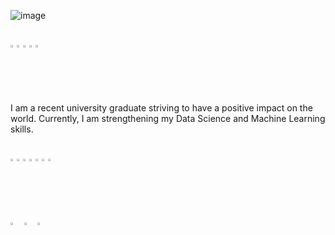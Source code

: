 ![image](https://github.com/HeleneFabia/HeleneFabia/blob/master/header/header1.gif?raw=true)

<h1></h1>

<img src="https://img.icons8.com/wired/64/000000/a.png" width="2%"/><img src="https://img.icons8.com/wired/64/000000/b.png" width="2%"/><img src="https://img.icons8.com/wired/64/000000/o.png" width="2%"/><img src="https://img.icons8.com/wired/64/000000/u.png" width="2%"/><img src="https://img.icons8.com/wired/64/000000/t.png" width="2%"/>

I am a recent university graduate striving to have a positive impact on the world. Currently, I am strengthening my Data Science and Machine Learning skills.

<h1></h1>

<img src="https://img.icons8.com/wired/64/000000/c.png" width="2%"/><img src="https://img.icons8.com/wired/64/000000/o.png" width="2%"/><img src="https://img.icons8.com/wired/64/000000/n.png" width="2%"/><img src="https://img.icons8.com/wired/64/000000/t.png" width="2%"/><img src="https://img.icons8.com/wired/64/000000/a.png" width="2%"/><img src="https://img.icons8.com/wired/64/000000/c.png" width="2%"/><img src="https://img.icons8.com/wired/64/000000/t.png" width="2%"/> 

[<img src="https://img.icons8.com/fluent/48/000000/linkedin.png" width="3.5%"/>](https://www.linkedin.com/in/helene-kortschak/) 
[<img src="https://img.icons8.com/windows/32/000000/kaggle.png" width="3.5%"/>](https://www.kaggle.com/helenek)
<a href="mailto:helene.kortschak@gmail.com"> <img src="https://img.icons8.com/carbon-copy/100/000000/email.png" width="3.5%"/> </a>

